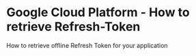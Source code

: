 # Google Cloud Platform - How to retrieve Refresh-Token
How to retrieve offline Refresh Token for your application
